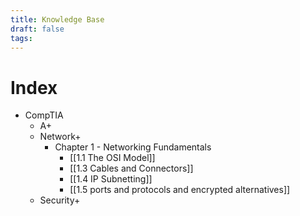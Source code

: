 ```yaml
---
title: Knowledge Base
draft: false
tags:
---
```





# Index 
- CompTIA
	- A+
	- Network+
		- Chapter 1 - Networking Fundamentals
			- [[1.1 The OSI Model]]
			- [[1.3 Cables and Connectors]]
			- [[1.4 IP Subnetting]]
			- [[1.5 ports and protocols and encrypted alternatives]]
	- Security+
